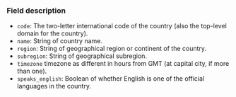 ### Field description

  * `code`: The two-letter international code of the country (also the top-level domain for the country).
  * `name`: String of country name.
  * `region`: String of geographical region or continent of the country.
  * `subregion`: String of geographical subregion.
  * `timezone` timezone as different in hours from GMT (at capital city, if more than one).
  * `speaks_english`: Boolean of whether English is one of the official languages in the country.
